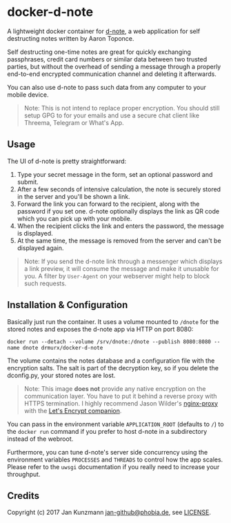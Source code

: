 docker-d-note
============

A lightweight docker container for [d-note](https://github.com/atoponce/d-note), a web application for self destructing notes written by Aaron Toponce.

Self destructing one-time notes are great for quickly exchanging passphrases, credit card numbers or similar data between two trusted parties, but without the overhead of sending a message through a properly end-to-end encrypted communication channel and deleting it afterwards.

You can also use d-note to pass such data from any computer to your mobile device.

> Note: This is not intend to replace proper encryption. You should still setup GPG to for your emails and use a secure chat client like Threema, Telegram or What's App.


Usage
-----

The UI of d-note is pretty straightforward:

1. Type your secret message in the form, set an optional password and submit.
2. After a few seconds of intensive calculation, the note is securely stored in the server and you'll be shown a link.
3. Forward the link you can forward to the recipient, along with the password if you set one. d-note optionally displays the link as QR code which you can pick up with your mobile.
4. When the recipient clicks the link and enters the password, the message is displayed.
5. At the same time, the message is removed from the server and can't be displayed again.

> Note: If you send the d-note link through a messenger which displays a link preview, it will consume the message and make it unusable for you. A filter by `User-Agent` on your webserver might help to block such requests.


Installation & Configuration
----------------------------

Basically just run the container. It uses a volume mounted to `/dnote` for the stored notes and exposes the d-note app via HTTP on port 8080:

```
docker run --detach --volume /srv/dnote:/dnote --publish 8080:8080 --name dnote drmurx/docker-d-note
```

The volume contains the notes database and a configuration file with the encryption salts. The salt is part of the decryption key, so if you delete the dconfig.py, your stored notes are lost.

> Note: This image **does not** provide any native encryption on the communication layer. You have to put it behind a reverse proxy with HTTPS termination. I highly recommend Jason Wilder's [nginx-proxy](https://github.com/jwilder/nginx-proxy) with the [Let's Encrypt companion](https://github.com/JrCs/docker-letsencrypt-nginx-proxy-companion).

You can pass in the environment variable `APPLICATION_ROOT` (defaults to `/`) to the `docker run` command if you prefer to host d-note in a subdirectory instead of the webroot.

Furthermore, you can tune d-note's server side concurrency using the environment variables `PROCESSES` and `THREADS` to control how the app scales. Please refer to the `uwsgi` documentation if you really need to increase your throughput.


Credits
-------

Copyright (c) 2017 Jan Kunzmann <jan-github@phobia.de>, see [LICENSE](LICENSE).
